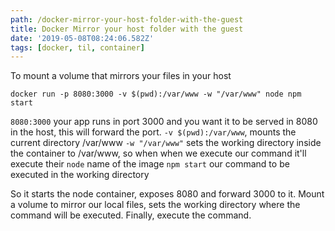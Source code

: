 ```yaml
---
path: /docker-mirror-your-host-folder-with-the-guest
title: Docker Mirror your host folder with the guest
date: '2019-05-08T08:24:06.582Z'
tags: [docker, til, container]
---
```

To mount a volume that mirrors your files in your host
```
docker run -p 8080:3000 -v $(pwd):/var/www -w "/var/www" node npm start
```
`8080:3000` your app runs in port 3000 and you want it to be served in 8080 in the host, this will forward the port.
`-v $(pwd):/var/www`, mounts the current directory /var/www
`-w "/var/www"` sets the working directory inside the container to /var/www, so when when we execute our command it'll execute their
`node` name of the image
`npm start` our command to be executed in the working directory

So it starts the node container, exposes 8080 and forward 3000 to it. Mount a volume to mirror our local files, sets the working directory where the command will be executed. Finally, execute the command.
